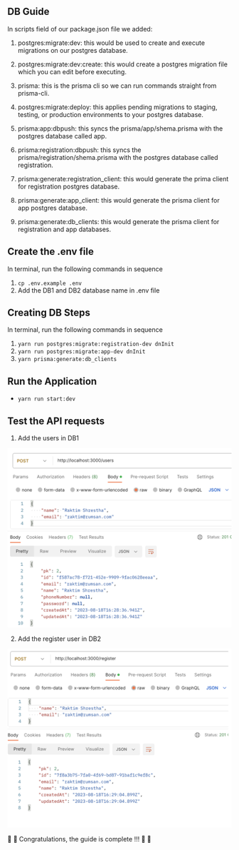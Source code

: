 ## DB Guide

In scripts field of our package.json file we added:

1. postgres:migrate:dev: this would be used to create and execute migrations on our postgres database.

2. postgres:migrate:dev:create: this would create a postgres migration file which you can edit before executing.

3. prisma: this is the prisma cli so we can run commands straight from prisma-cli.

4. postgres:migrate:deploy: this applies pending migrations to staging, testing, or production environments to your postgres database.

5. prisma:app:dbpush: this syncs the prisma/app/shema.prisma with the postgres database called app.

6. prisma:registration:dbpush: this syncs the prisma/registration/shema.prisma with the postgres database called registration.

7. prisma:generate:registration_client: this would generate the prima client for registration postgres database.

8. prisma:generate:app_client: this would generate the prisma client for app postgres database.

9. prisma:generate:db_clients: this would generate the prisma client for registration and app databases.

## Create the .env file

In terminal, run the following commands in sequence

1. `cp .env.example .env`
2. Add the DB1 and DB2 database name in .env file

## Creating DB Steps

In terminal, run the following commands in sequence

1. `yarn run postgres:migrate:registration-dev dnInit`
2. `yarn run postgres:migrate:app-dev dnInit`
3. `yarn prisma:generate:db_clients`

## Run the Application

- `yarn run start:dev`

## Test the API requests

1. Add the users in DB1

![user_api_example](./images/user_add.png)

2. Add the register user in DB2

![registration_api_example](./images/registration.png)

:tada: :tada: Congratulations, the guide is complete !!! :tada: :tada:
